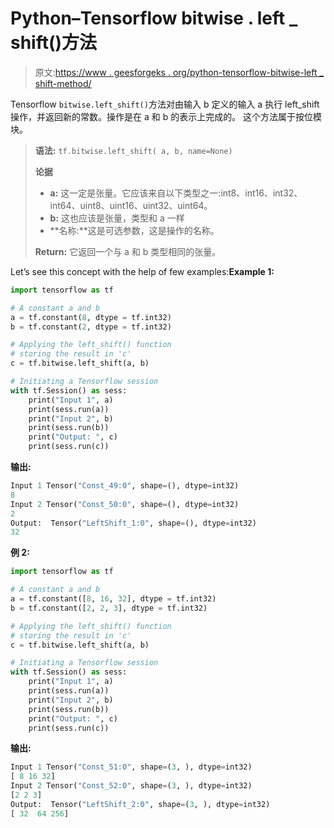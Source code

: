 # Python–Tensorflow bitwise . left _ shift()方法

> 原文:[https://www . geesforgeks . org/python-tensorflow-bitwise-left _ shift-method/](https://www.geeksforgeeks.org/python-tensorflow-bitwise-left_shift-method/)

Tensorflow `bitwise.left_shift()`方法对由输入 b 定义的输入 a 执行 left_shift 操作，并返回新的常数。操作是在 a 和 b 的表示上完成的。
这个方法属于按位模块。

> **语法:** `tf.bitwise.left_shift( a, b, name=None)`
> 
> **论据**
> 
> *   **a:** 这一定是张量。它应该来自以下类型之一:int8、int16、int32、int64、uint8、uint16、uint32、uint64。
> *   **b:** 这也应该是张量，类型和 a 一样
> *   **名称:**这是可选参数，这是操作的名称。
> 
> **Return:** 它返回一个与 a 和 b 类型相同的张量。

Let’s see this concept with the help of few examples:**Example 1:**

```py
import tensorflow as tf 

# A constant a and b
a = tf.constant(8, dtype = tf.int32)
b = tf.constant(2, dtype = tf.int32)  

# Applying the left_shift() function 
# storing the result in 'c' 
c = tf.bitwise.left_shift(a, b) 

# Initiating a Tensorflow session 
with tf.Session() as sess:
    print("Input 1", a)
    print(sess.run(a))
    print("Input 2", b)
    print(sess.run(b))
    print("Output: ", c)
    print(sess.run(c))
```

**输出:**

```py
Input 1 Tensor("Const_49:0", shape=(), dtype=int32)
8
Input 2 Tensor("Const_50:0", shape=(), dtype=int32)
2
Output:  Tensor("LeftShift_1:0", shape=(), dtype=int32)
32

```

**例 2:**

```py
import tensorflow as tf 

# A constant a and b
a = tf.constant([8, 16, 32], dtype = tf.int32)
b = tf.constant([2, 2, 3], dtype = tf.int32)  

# Applying the left_shift() function 
# storing the result in 'c' 
c = tf.bitwise.left_shift(a, b) 

# Initiating a Tensorflow session 
with tf.Session() as sess:
    print("Input 1", a)
    print(sess.run(a))
    print("Input 2", b)
    print(sess.run(b))
    print("Output: ", c)
    print(sess.run(c))
```

**输出:**

```py
Input 1 Tensor("Const_51:0", shape=(3, ), dtype=int32)
[ 8 16 32]
Input 2 Tensor("Const_52:0", shape=(3, ), dtype=int32)
[2 2 3]
Output:  Tensor("LeftShift_2:0", shape=(3, ), dtype=int32)
[ 32  64 256]

```
